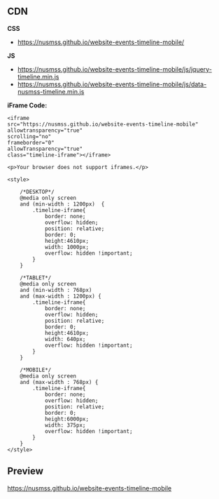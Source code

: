 

## CDN
**CSS**

 - https://nusmss.github.io/website-events-timeline-mobile/

**JS**

 - https://nusmss.github.io/website-events-timeline-mobile/js/jquery-timeline.min.js
 - https://nusmss.github.io/website-events-timeline-mobile/js/data-nusmss-timeline.min.js


**iFrame Code:**

    <iframe
    src="https://nusmss.github.io/website-events-timeline-mobile"
    allowtransparency="true"
    scrolling="no"
    frameborder="0"
    allowTransparency="true"
    class="timeline-iframe"></iframe>

    <p>Your browser does not support iframes.</p>

    <style>
        
        /*DESKTOP*/
        @media only screen 
        and (min-width : 1200px)  { 
            .timeline-iframe{
                border: none;
                overflow: hidden;
                position: relative;
                border: 0;
                height:4610px;
                width: 1000px;
                overflow: hidden !important;
            }
        }
        
        /*TABLET*/
        @media only screen 
        and (min-width : 768px) 
        and (max-width : 1200px) { 
            .timeline-iframe{
                border: none;
                overflow: hidden;
                position: relative;
                border: 0;
                height:4610px;
                width: 640px;
                overflow: hidden !important;
            }
        }
        
        /*MOBILE*/
        @media only screen 
        and (max-width : 768px) { 
            .timeline-iframe{
                border: none;
                overflow: hidden;
                position: relative;
                border: 0;
                height:6000px;
                width: 375px;
                overflow: hidden !important;
            }
        }
    </style>

## Preview

https://nusmss.github.io/website-events-timeline-mobile